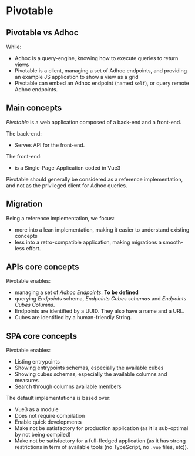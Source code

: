# Pivotable

## Pivotable vs Adhoc

While: 
- Adhoc is a query-engine, knowing how to execute queries to return views
- Pivotable is a client, managing a set of Adhoc endpoints, and providing an example JS application to show a view as a grid
- Pivotable can embed an Adhoc endpoint (named `self`), or query remote Adhoc endpoints.

## Main concepts

*Pivotable* is a web application composed of a back-end and a front-end.

The back-end:

- Serves API for the front-end.

The front-end:

- is a Single-Page-Application coded in Vue3

Pivotable should generally be considered as a reference implementation, and not as the privileged client for Adhoc queries.

## Migration

Being a reference implementation, we focus:

- more into a lean implementation, making it easier to understand existing concepts
- less into a retro-compatible application, making migrations a smooth-less effort.

## APIs core concepts

Pivotable enables:

- managing a set of *Adhoc Endpoints*. **To be defined**
- querying *Endpoints* schema, *Endpoints Cubes schemas* and *Endpoints Cubes Columns*.
- Endpoints are identified by a UUID. They also have a name and a URL.
- Cubes are identified by a human-friendly String.

## SPA core concepts

Pivotable enables:

- Listing entrypoints
- Showing entrypoints schemas, especially the available cubes
- Showing cubes schemas, especially the available columns and measures
- Search through columns available members

The default implementations is based over:

- Vue3 as a module
- Does not require compilation
- Enable quick developments
- Make not be satisfactory for production application (as it is sub-optimal by not being compiled)
- Make not be satisfactory for a full-fledged application (as it has strong restrictions in term of available tools (no TypeScript, no `.vue` files, etc)).
